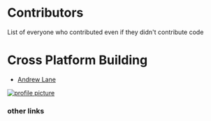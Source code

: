 # Contributors
List of everyone who contributed even if they didn't contribute code

# Cross Platform Building
 - [Andrew Lane](https://github.com/AndrewLaneX)
 
 [![profile picture](https://avatars2.githubusercontent.com/u/32808683?s=115&u=6ebda5cad4dfaaddfaf905a30a4be523a896f9c5&v=4)](https://github.com/AndrewLaneX)
 ### other links
